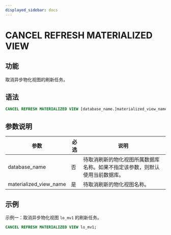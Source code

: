 ```yaml
---
displayed_sidebar: docs
---
```


# CANCEL REFRESH MATERIALIZED VIEW

## 功能

取消异步物化视图的刷新任务。

## 语法

```SQL
CANCEL REFRESH MATERIALIZED VIEW [database_name.]materialized_view_name
```

## 参数说明

| **参数**               | **必选** | **说明**                                                     |
| ---------------------- | -------- | ------------------------------------------------------------ |
| database_name          | 否       | 待取消刷新的物化视图所属数据库名称。如果不指定该参数，则默认使用当前数据库。 |
| materialized_view_name | 是       | 待取消刷新的物化视图名称。                                   |

## 示例

示例一：取消异步物化视图 `lo_mv1` 的刷新任务。

```SQL
CANCEL REFRESH MATERIALIZED VIEW lo_mv1;
```
